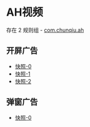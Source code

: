 # AH视频

存在 2 规则组 - [com.chunqiu.ah](/src/apps/com.chunqiu.ah.ts)

## 开屏广告

- [快照-0](https://i.gkd.li/import/13264387)
- [快照-1](https://i.gkd.li/import/13264381)
- [快照-2](https://i.gkd.li/import/13264377)

## 弹窗广告

- [快照-0](https://i.gkd.li/import/13264383)
